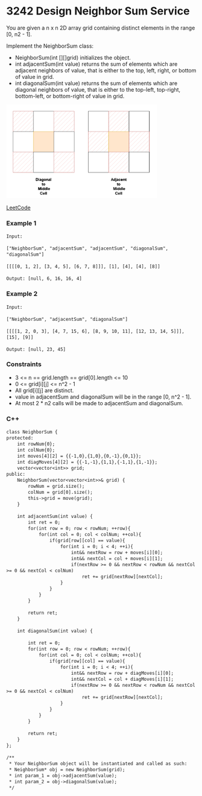 # 3242 Design Neighbor Sum Service

You are given a n x n 2D array grid containing distinct elements in the range [0, n2 - 1].

Implement the NeighborSum class:

* NeighborSum(int [][]grid) initializes the object.
* int adjacentSum(int value) returns the sum of elements which are adjacent neighbors of value, that is either to the top, left, right, or bottom of value in grid.
* int diagonalSum(int value) returns the sum of elements which are diagonal neighbors of value, that is either to the top-left, top-right, bottom-left, or bottom-right of value in grid.
 
<img src="img/3242.png" width = "400"/>

[LeetCode](https://leetcode.cn/problems/design-neighbor-sum-service/)

### Example 1

```
Input:

["NeighborSum", "adjacentSum", "adjacentSum", "diagonalSum", "diagonalSum"]

[[[[0, 1, 2], [3, 4, 5], [6, 7, 8]]], [1], [4], [4], [8]]

Output: [null, 6, 16, 16, 4]
```

### Example 2

```
Input:

["NeighborSum", "adjacentSum", "diagonalSum"]

[[[[1, 2, 0, 3], [4, 7, 15, 6], [8, 9, 10, 11], [12, 13, 14, 5]]], [15], [9]]

Output: [null, 23, 45]
```

### Constraints

* 3 <= n == grid.length == grid[0].length <= 10
* 0 <= grid[i][j] <= n^2 - 1
* All grid[i][j] are distinct.
* value in adjacentSum and diagonalSum will be in the range [0, n^2 - 1].
* At most 2 * n2 calls will be made to adjacentSum and diagonalSum.

### C++ 

```
class NeighborSum {
protected:
    int rowNum{0};
    int colNum{0};
    int moves[4][2] = {{-1,0},{1,0},{0,-1},{0,1}};
    int diagMoves[4][2] = {{-1,-1},{1,1},{-1,1},{1,-1}};
    vector<vector<int>> grid;
public:
    NeighborSum(vector<vector<int>>& grid) {
        rowNum = grid.size();
        colNum = grid[0].size();
        this->grid = move(grid);
    }
    
    int adjacentSum(int value) {
        int ret = 0;
        for(int row = 0; row < rowNum; ++row){
            for(int col = 0; col < colNum; ++col){
                if(grid[row][col] == value){
                    for(int i = 0; i < 4; ++i){
                        int&& nextRow = row + moves[i][0];
                        int&& nextCol = col + moves[i][1];
                        if(nextRow >= 0 && nextRow < rowNum && nextCol >= 0 && nextCol < colNum)
                            ret += grid[nextRow][nextCol];
                    }
                }
            }
        }
        
        return ret;
    }
    
    int diagonalSum(int value) {

        int ret = 0;
        for(int row = 0; row < rowNum; ++row){
            for(int col = 0; col < colNum; ++col){
                if(grid[row][col] == value){
                    for(int i = 0; i < 4; ++i){
                        int&& nextRow = row + diagMoves[i][0];
                        int&& nextCol = col + diagMoves[i][1];
                        if(nextRow >= 0 && nextRow < rowNum && nextCol >= 0 && nextCol < colNum)
                            ret += grid[nextRow][nextCol];
                    }
                }
            }
        }
        
        return ret;        
    }
};

/**
 * Your NeighborSum object will be instantiated and called as such:
 * NeighborSum* obj = new NeighborSum(grid);
 * int param_1 = obj->adjacentSum(value);
 * int param_2 = obj->diagonalSum(value);
 */
```